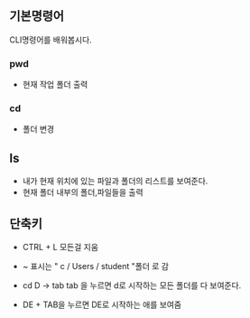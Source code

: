 ## 기본명령어



CLI명령어를 배워봅시다.

### pwd

- 현재 작업 폴더 출력 

### cd

- 폴더 변경 

## ls

- 내가 현재 위치에 있는 파일과 폴더의 리스트를 보여준다. 
- 현재 폴더 내부의 폴더,파일들을 출력



## 단축키

- CTRL + L 모든걸 지움 

- ~ 표시는    " c / Users / student  "폴더 로 감
- cd D -> tab tab 을 누르면 d로 시작하는 모든 폴더를 다 보여준다. 
-  DE + TAB을 누르면 DE로 시작하는 애를 보여줌 



